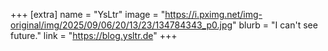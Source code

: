 +++
[extra]
name = "YsLtr"
image = "https://i.pximg.net/img-original/img/2025/09/06/20/13/23/134784343_p0.jpg"
blurb = "I can't see future."
link = "https://blog.ysltr.de"
+++
